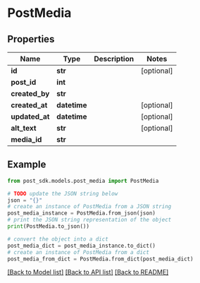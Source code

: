 # PostMedia


## Properties

Name | Type | Description | Notes
------------ | ------------- | ------------- | -------------
**id** | **str** |  | [optional] 
**post_id** | **int** |  | 
**created_by** | **str** |  | 
**created_at** | **datetime** |  | [optional] 
**updated_at** | **datetime** |  | [optional] 
**alt_text** | **str** |  | [optional] 
**media_id** | **str** |  | 

## Example

```python
from post_sdk.models.post_media import PostMedia

# TODO update the JSON string below
json = "{}"
# create an instance of PostMedia from a JSON string
post_media_instance = PostMedia.from_json(json)
# print the JSON string representation of the object
print(PostMedia.to_json())

# convert the object into a dict
post_media_dict = post_media_instance.to_dict()
# create an instance of PostMedia from a dict
post_media_from_dict = PostMedia.from_dict(post_media_dict)
```
[[Back to Model list]](../README.md#documentation-for-models) [[Back to API list]](../README.md#documentation-for-api-endpoints) [[Back to README]](../README.md)



